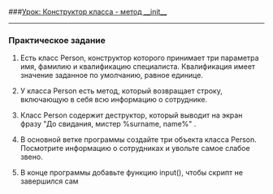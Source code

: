 ###[Урок: Конструктор класса - метод \_\_init__](https://younglinux.info/oopython/init)
___
### Практическое задание
1. Есть класс Person, конструктор которого принимает три параметра имя, фамилию и квалификацию специалиста. Квалификация имеет значение заданное по умолчанию, равное единице.
   

2. У класса Person есть метод, который возвращает строку, включающую в себя всю информацию о сотруднике.
   

3. Класс Person содержит деструктор, который выводит на экран фразу "До свидания, мистер %surname, name%"
   .
   

4. В основной ветке программы создайте три объекта класса Person. Посмотрите информацию о сотрудниках и увольте самое слабое звено.
   

5. В конце программы добавьте функцию input(), чтобы скрипт не завершился сам